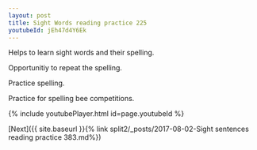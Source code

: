 ```yaml
---
layout: post
title: Sight Words reading practice 225
youtubeId: jEh47d4Y6Ek
---
```

 
 
Helps to learn sight words and their spelling.

Opportunitiy to repeat the spelling. 

Practice spelling. 
 
Practice for spelling bee competitions. 
 
{% include youtubePlayer.html id=page.youtubeId %}
 
 

[Next]({{ site.baseurl }}{% link  split2/_posts/2017-08-02-Sight sentences reading practice 383.md%})
 
